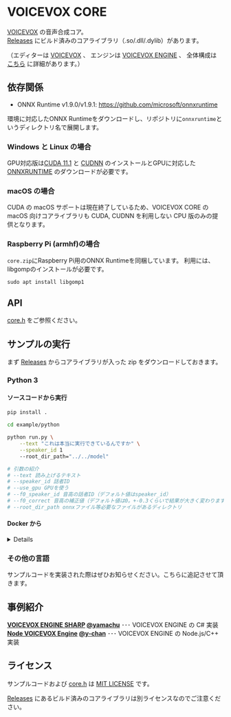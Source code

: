 # VOICEVOX CORE

[VOICEVOX](https://voicevox.hiroshiba.jp/) の音声合成コア。  
[Releases](https://github.com/Hiroshiba/voicevox_core/releases) にビルド済みのコアライブラリ（.so/.dll/.dylib）があります。

（エディターは [VOICEVOX](https://github.com/Hiroshiba/voicevox/) 、
エンジンは [VOICEVOX ENGINE](https://github.com/Hiroshiba/voicevox_engine/) 、
全体構成は [こちら](https://github.com/Hiroshiba/voicevox/blob/main/docs/%E5%85%A8%E4%BD%93%E6%A7%8B%E6%88%90.md) に詳細があります。）

## 依存関係
* ONNX Runtime v1.9.0/v1.9.1: https://github.com/microsoft/onnxruntime

環境に対応したONNX Runtimeをダウンロードし、リポジトリに`onnxruntime`というディレクトリ名で展開します。

### Windows と Linux の場合

GPU対応版は[CUDA 11.1](https://developer.nvidia.com/cuda-11.1.0-download-archive) と [CUDNN](https://developer.nvidia.com/cudnn) のインストールとGPUに対応した [ONNXRUNTIME](https://github.com/microsoft/onnxruntime) のダウンロードが必要です。

### macOS の場合
CUDA の macOS サポートは現在終了しているため、VOICEVOX CORE の macOS 向けコアライブラリも CUDA, CUDNN を利用しない CPU 版のみの提供となります。

### Raspberry Pi (armhf)の場合

`core.zip`にRaspberry Pi用のONNX Runtimeを同梱しています。
利用には、libgompのインストールが必要です。

```shell
sudo apt install libgomp1
```

## API

[core.h](./core/src/core.h) をご参照ください。

## サンプルの実行

まず [Releases](https://github.com/Hiroshiba/voicevox_core/releases) からコアライブラリが入った zip をダウンロードしておきます。

### Python 3

#### ソースコードから実行

```bash
pip install .

cd example/python

python run.py \
    --text "これは本当に実行できているんですか" \
    --speaker_id 1
    --root_dir_path="../../model"

# 引数の紹介
# --text 読み上げるテキスト
# --speaker_id 話者ID
# --use_gpu GPUを使う
# --f0_speaker_id 音高の話者ID（デフォルト値はspeaker_id）
# --f0_correct 音高の補正値（デフォルト値は0。+-0.3くらいで結果が大きく変わります）
# --root_dir_path onnxファイル等必要なファイルがあるディレクトリ
```

#### Docker から

<details>

```bash
# イメージのビルド
docker build -t voicevox_core example/python

# コンテナの起動(音声を保存しておくボリュームを作成)
docker run -it -v ~/voicevox:/root/voice voicevox_core bash

# テスト音声 `おはようございます-1.wav` を生成
python run.py --text おはようございます --speaker_id 1
mv *.wav ~/voice
exit

# 音声の再生
aplay ~/voice/おはようございます-1.wav
```

</details>

### その他の言語

サンプルコードを実装された際はぜひお知らせください。こちらに追記させて頂きます。

## 事例紹介

**[VOICEVOX ENGINE SHARP](https://github.com/yamachu/VoicevoxEngineSharp) [@yamachu](https://github.com/yamachu)** ･･･ VOICEVOX ENGINE の C# 実装  
**[Node VOICEVOX Engine](https://github.com/y-chan/node-voicevox-engine) [@y-chan](https://github.com/y-chan)** ･･･ VOICEVOX ENGINE の Node.js/C++ 実装  

## ライセンス

サンプルコードおよび [core.h](./core/src/core.h) は [MIT LICENSE](./LICENSE) です。

[Releases](https://github.com/Hiroshiba/voicevox_core/releases) にあるビルド済みのコアライブラリは別ライセンスなのでご注意ください。
